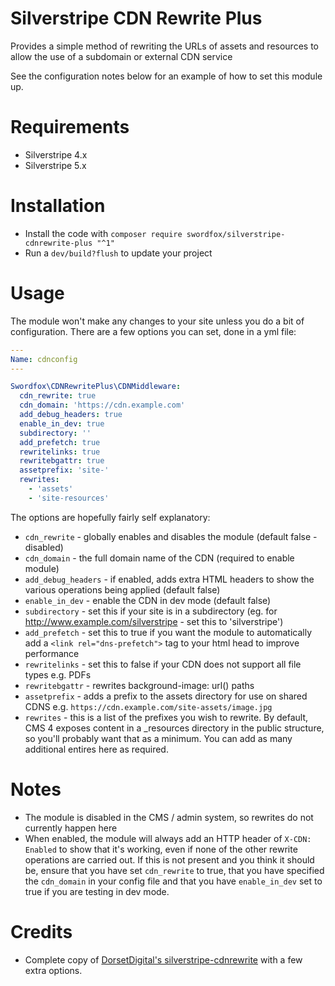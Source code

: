 # Silverstripe CDN Rewrite Plus

Provides a simple method of rewriting the URLs of assets and resources to allow the use of a subdomain or external CDN service

See the configuration notes below for an example of how to set this module up.

# Requirements
* Silverstripe 4.x
* Silverstripe 5.x

# Installation
* Install the code with `composer require swordfox/silverstripe-cdnrewrite-plus "^1"`
* Run a `dev/build?flush` to update your project

# Usage

The module won't make any changes to your site unless you do a bit of configuration.  There are a few options you can set, done in a yml file:


```yaml
---
Name: cdnconfig
---

Swordfox\CDNRewritePlus\CDNMiddleware:
  cdn_rewrite: true
  cdn_domain: 'https://cdn.example.com'
  add_debug_headers: true
  enable_in_dev: true
  subdirectory: ''
  add_prefetch: true
  rewritelinks: true
  rewritebgattr: true
  assetprefix: 'site-'
  rewrites:
    - 'assets'
    - 'site-resources'
```

The options are hopefully fairly self explanatory:

* `cdn_rewrite` - globally enables and disables the module (default false - disabled)
* `cdn_domain` - the full domain name of the CDN (required to enable module)
* `add_debug_headers` - if enabled, adds extra HTML headers to show the various operations being applied (default false)
* `enable_in_dev` - enable the CDN in dev mode (default false)
* `subdirectory` - set this if your site is in a subdirectory (eg. for http://www.example.com/silverstripe - set this to 'silverstripe')
* `add_prefetch` - set this to true if you want the module to automatically add a `<link rel="dns-prefetch">` tag to your html head to improve performance
* `rewritelinks` - set this to false if your CDN does not support all file types e.g. PDFs
* `rewritebgattr` - rewrites background-image: url(<url>) paths
* `assetprefix` - adds a prefix to the assets directory for use on shared CDNS e.g. `https://cdn.example.com/site-assets/image.jpg`
* `rewrites` - this is a list of the prefixes you wish to rewrite.  By default, CMS 4 exposes content in a _resources directory in the public structure, so you'll probably want that as a minimum.  You can add as many additional entires here as required.

# Notes

* The module is disabled in the CMS / admin system, so rewrites do not currently happen here
* When enabled, the module will always add an HTTP header of `X-CDN: Enabled` to show that it's working, even if none of the other rewrite operations are carried out.  If this is not present and you think it should be, ensure that you have set `cdn_rewrite` to true, that you have specified the `cdn_domain` in your config file and that you have `enable_in_dev` set to true if you are testing in dev mode.


# Credits
* Complete copy of [DorsetDigital's silverstripe-cdnrewrite](https://github.com/DorsetDigital/silverstripe-cdnrewrite) with a few extra options.
